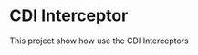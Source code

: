 CDI Interceptor
=====================================

This project show how use the CDI Interceptors
 
 
